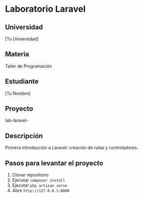 # Laboratorio Laravel

## Universidad
[Tu Universidad]

## Materia
Taller de Programación

## Estudiante
[Tu Nombre]

## Proyecto
lab-laravel-

## Descripción
Primera introducción a Laravel: creación de rutas y controladores.

## Pasos para levantar el proyecto
1. Clonar repositorio
2. Ejecutar `composer install`
3. Ejecutar `php artisan serve`
4. Abrir `http://127.0.0.1:8000`